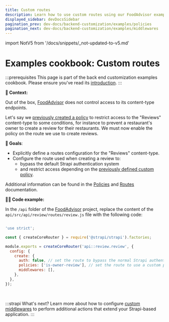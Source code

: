 ```yaml
---
title: Custom routes
description: Learn how to use custom routes using our FoodAdvisor example
displayed_sidebar: devDocsSidebar
pagination_prev: dev-docs/backend-customization/examples/policies
pagination_next: dev-docs/backend-customization/examples/middlewares
---
```


import NotV5 from '/docs/snippets/_not-updated-to-v5.md'

# Examples cookbook: Custom routes

<NotV5/>

:::prerequisites
This page is part of the back end customization examples cookbook. Please ensure you've read its [introduction](/dev-docs/backend-customization/examples).
:::

**💭 Context:**

Out of the box, [FoodAdvisor](https://github.com/strapi/foodadvisor) does not control access to its content-type endpoints.

Let's say we [previously created a policy](/dev-docs/backend-customization/examples/policies) to restrict access to the "Reviews" content-type to some conditions, for instance to prevent a restaurant's owner to create a review for their restaurants. We must now enable the policy on the route we use to create reviews.

<SideBySideContainer>

<SideBySideColumn>

**🎯 Goals**:

- Explicitly define a routes configuration for the "Reviews" content-type.
- Configure the route used when creating a review to:
  - bypass the default Strapi authentication system
  - and restrict access depending on the [previously defined custom policy](/dev-docs/backend-customization/examples/policies).

</SideBySideColumn>

<SideBySideColumn>

<SubtleCallout title="Related concept">

Additional information can be found in the [Policies](/dev-docs/backend-customization/policies) and [Routes](/dev-docs/backend-customization/routes) documentation.

</SubtleCallout>

</SideBySideColumn>

</SideBySideContainer>

**🧑‍💻 Code example:**

In the `/api` folder of the [FoodAdvisor](https://github.com/strapi/foodadvisor) project, replace the content of the `api/src/api/review/routes/review.js` file with the following code:

```jsx title="src/api/review/routes/review.js"

'use strict';

const { createCoreRouter } = require('@strapi/strapi').factories;

module.exports = createCoreRouter('api::review.review', {
  config: {
    create: {
      auth: false, // set the route to bypass the normal Strapi authentication system
      policies: ['is-owner-review'], // set the route to use a custom policy
      middlewares: [],
    },
  },
});
```

<br />

:::strapi What's next?
Learn more about how to configure [custom middlewares](/dev-docs/backend-customization/examples/middlewares) to perform additional actions that extend your Strapi-based application.
:::
